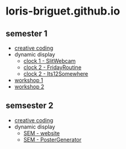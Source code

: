 # loris-briguet.github.io


## semester 1
+ [creative coding](https://loris-briguet.github.io/Ecal/s1/CreativeCoding/index.html)
+ dynamic display
    - [clock 1 - SlitWebcam](https://loris-briguet.github.io/Ecal/s1/DynamicDisplay/01_SlitWebcam/index.html)
    - [clock 2 - FridayRoutine](https://loris-briguet.github.io/Ecal/s1/DynamicDisplay/02_FridayRoutine/index.html)
    - [clock 2 - Its12Somewhere](https://loris-briguet.github.io/Ecal/s1/DynamicDisplay/03_Its12Somewhere/index.html)
+  [workshop 1](https://loris-briguet.github.io/Ecal/s1/SemaineBloc/01_satisfaction/index.html)
+ [workshop 2](https://loris-briguet.github.io/Ecal/s1/SemaineBloc/03_danceCycle/index.html)

## semsester 2
+ [creative coding](https://loris-briguet.github.io/Ecal/s2/CreativeCoding/index.html)
+ dynamic display
    - [SEM - website](loris-briguet.github.io/Ecal/s2/DynamicDisplay/website/index.html)
    - [SEM - PosterGenerator](https://loris-briguet.github.io/Ecal/s2/DynamicDisplay/software/index.html)
